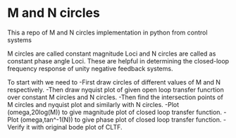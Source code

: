 # M and N circles

This a repo of M and N circles implementation in python from control systems


M circles are called constant magnitude Loci and N circles are called as constant phase angle Loci.
These are helpful in determining the closed-loop frequency response of unity negative feedback systems.

To start with we need to 
       -First draw circles of different values of M and N respectively.
       -Then draw nyquist plot of given open loop transfer funcrtion over constant M circles and N circles.
       -Then find the intersection points of M circles and nyquist plot and similarly with N circles.
       -Plot (omega,20log(M)) to give magnitude plot of closed loop transfer function.
       -Plot (omega,tan^-1(N)) to give phase plot of closed loop transfer function.
       -Verify it with original bode plot of CLTF.



